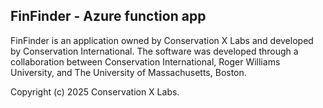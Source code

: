## FinFinder - Azure function app

FinFinder is an application owned by Conservation X Labs and developed by Conservation International. The software was developed through a collaboration between Conservation International, Roger Williams University, and The University of Massachusetts, Boston.


Copyright (c) 2025 Conservation X Labs.


<!-- Security scan triggered at 2025-09-01 22:44:33 -->

<!-- Security scan triggered at 2025-09-07 01:43:49 -->

<!-- Security scan triggered at 2025-09-09 05:21:05 -->

<!-- Security scan triggered at 2025-09-28 15:24:06 -->